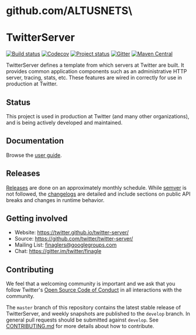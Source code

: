 # github.com/ALTUSNETS\

# TwitterServer

[![Build status](https://travis-ci.org/twitter/twitter-server.svg?branch=develop)](https://travis-ci.org/twitter/twitter-server)
[![Codecov](https://codecov.io/gh/twitter/twitter-server/branch/develop/graph/badge.svg)](https://codecov.io/gh/twitter/twitter-server)
[![Project status](https://img.shields.io/badge/status-active-brightgreen.svg)](#status)
[![Gitter](https://badges.gitter.im/twitter/finagle.svg)](https://gitter.im/twitter/finagle?utm_source=badge&utm_medium=badge&utm_campaign=pr-badge)
[![Maven Central](https://maven-badges.herokuapp.com/maven-central/com.twitter/twitter-server_2.12/badge.svg)](https://maven-badges.herokuapp.com/maven-central/com.twitter/twitter-server_2.12)

TwitterServer defines a template from which servers at Twitter are
built. It provides common application components such as an
administrative HTTP server, tracing, stats, etc. These features are
wired in correctly for use in production at Twitter.

## Status

This project is used in production at Twitter (and many other organizations),
and is being actively developed and maintained.

## Documentation

Browse the [user guide](https://twitter.github.io/twitter-server/).

## Releases

[Releases](https://maven-badges.herokuapp.com/maven-central/com.twitter/twitter-server_2.12)
are done on an approximately monthly schedule. While [semver](https://semver.org/)
is not followed, the [changelogs](CHANGELOG.rst) are detailed and include sections on
public API breaks and changes in runtime behavior.

## Getting involved

* Website: https://twitter.github.io/twitter-server/
* Source: https://github.com/twitter/twitter-server/
* Mailing List: [finaglers@googlegroups.com](https://groups.google.com/forum/#!forum/finaglers)
* Chat: https://gitter.im/twitter/finagle

## Contributing

We feel that a welcoming community is important and we ask that you follow Twitter's
[Open Source Code of Conduct](https://github.com/twitter/code-of-conduct/blob/master/code-of-conduct.md)
in all interactions with the community.

The `master` branch of this repository contains the latest stable release of
TwitterServer, and weekly snapshots are published to the `develop` branch. In general
pull requests should be submitted against `develop`. See
[CONTRIBUTING.md](https://github.com/twitter/twitter-server/blob/master/CONTRIBUTING.md)
for more details about how to contribute.

